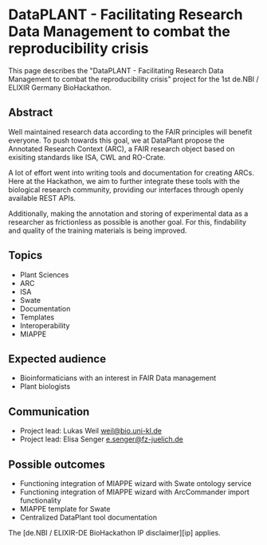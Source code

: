 # DataPLANT - Facilitating Research Data Management to combat the reproducibility crisis

This page describes the "DataPLANT - Facilitating Research Data Management to combat the reproducibility crisis" project for the 1st de.NBI /
ELIXIR Germany BioHackathon.

## Abstract

Well maintained research data according to the FAIR principles will benefit everyone. To push towards this goal, we at DataPlant propose the Annotated Research Context (ARC), a FAIR research object based on exisiting standards like ISA, CWL and RO-Crate.

A lot of effort went into writing tools and documentation for creating ARCs. Here at the Hackathon, we aim to further integrate these tools with the biological research community, providing our interfaces through openly available REST APIs. 

Additionally, making the annotation and storing of experimental data as a researcher as frictionless as possible is another goal. For this, findability and quality of the training materials is being improved.

## Topics

* Plant Sciences
* ARC
* ISA
* Swate
* Documentation
* Templates
* Interoperability
* MIAPPE

## Expected audience

* Bioinformaticians with an interest in FAIR Data management
* Plant biologists

## Communication

* Project lead: Lukas Weil <weil@bio.uni-kl.de>
* Project lead: Elisa Senger <e.senger@fz-juelich.de>

## Possible outcomes

* Functioning integration of MIAPPE wizard with Swate ontology service
* Functioning integration of MIAPPE wizard with ArcCommander import functionality
* MIAPPE template for Swate
* Centralized DataPlant tool documentation

The [de.NBI / ELIXIR-DE BioHackathon
IP disclaimer][ip] applies.

[docs]: <https://denbi.de>
